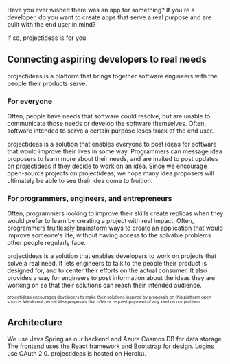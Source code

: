 Have you ever wished there was an app for something? If you're a developer, do you want to create apps that serve a real purpose and are built with the end user in mind? 

If so, projectideas is for you.

## Connecting aspiring developers to real needs
projectideas is a platform that brings together software engineers with the people their products serve.

### For everyone
Often, people have needs that software could resolve, but are unable to communicate those needs or develop the software themselves. Often, software intended to serve a certain purpose loses track of the end user.

projectideas is a solution that enables everyone to post ideas for software that would improve their lives in some way. Programmers can message idea proposers to learn more about their needs, and are invited to post updates on projectideas if they decide to work on an idea. Since we encourage open-source projects on projectideas, we hope many idea proposers will ultimately be able to see their idea come to fruition.

### For programmers, engineers, and entrepreneurs
Often, programmers looking to improve their skills create replicas when they would prefer to learn by creating a project with real impact. Often, programmers fruitlessly brainstorm ways to create an application that would improve someone's life, without having access to the solvable problems other people regularly face.

projectideas is a solution that enables developers to work on projects that solve a real need. It lets engineers to talk to the people their product is designed for, and to center their efforts on the actual consumer. It also provides a way for engineers to post information about the ideas they are working on so that their solutions can reach their intended audience.




<sub><sup>projectideas encourages developers to make their solutions inspired by proposals on this platform open source. We do not permit idea proposals that offer or request payment of any kind on our platform.</sub></sup>



## Architecture

We use Java Spring as our backend and Azure Cosmos DB for data storage. The frontend uses the React framework and Bootstrap for design. Logins use OAuth 2.0. projectideas is hosted on Heroku.
